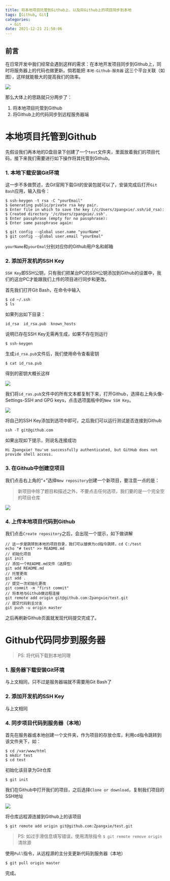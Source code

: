 ```yaml
---
title: 将本地项目托管到Github上，以及将Github上的项目同步到本地
tags: [Github, Git]
categories:
  - Git
date: 2021-12-21 21:50:06
---
```


## 前言

在日常开发中我们经常会遇到这样的需求：在本地开发项目同步到Github上，同时将服务器上的代码也做更新。倘若能把 `本地-Github-服务器` 这三个平台关联（如图），这样就能极大的提高我们的效率。

![](https://s2.loli.net/2023/04/22/wOzFbcxL1WoHvga.png)

那么大体上的思路就只分两步了：
1. 将本地项目托管到Github
2. 将Github上的代码同步到远程服务器端

# 本地项目托管到Github

先假设我们再本地的D盘目录下创建了一个`test`文件夹，里面放着我们的项目代码，接下来我们需要进行如下操作将其托管到Github。

### 1. 本地下载安装Git环境
这一步不多做赘述，去Git官网下载Git的安装包就可以了，安装完成后打开`Git Bash`应用，输入指令：
```
$ ssh-keygen -t rsa -C "yourEmail"
$ Generating public/private rsa key pair.
$ Enter file in which to save the key (/c/Users/zpangxie/.ssh/id_rsa): 
$ Created directory '/c/Users/zpangxie/.ssh'.
$ Enter passphrase (empty for no passphrase):
$ Enter same passphrase again:

$ git config --global user.name "yourName"
$ git config --global user.email "yourEmal"
```
`yourName`和`yourEmal`分别对应你的Github用户名和邮箱

### 2. 添加开发机的SSH Key
`SSH Key`即SSH公钥，只有我们把某台PC的SSH公钥添加到Github的设置中，我们的这台PC才能跟我们上传的项目进行同步和更改。

首先我们打开Git Bash，在命令中输入
```
$ cd ~/.ssh
$ ls
```
如果列出如下目录：
```
id_rsa  id_rsa.pub  known_hosts
```
说明已存在SSH Key无需再生成，如果不存在则运行
```
$ ssh-keygen
```
生成`id_rsa.pub`文件后，我们使用命令查看密钥
```
$ cat id_rsa.pub
```

得到的密钥大概长这样

![](https://s2.loli.net/2023/04/22/jHBbVcumG45eCtR.png)

我们将`id_ras.pub`文件中的所有文本都复制下来，打开Github，选择右上角头像-Settings-SSH and GPG keys，点击选项面板中的`New SSH Key`。

![](https://s2.loli.net/2023/04/22/ADPX1pEoZJ43yCM.png)

将自己的SSH Key添加到选项中即可，之后我们可以运行测试是否连接到Github

```
ssh -T git@github.com
```

如果出现如下提示，则说名连接成功

```
Hi Zpangxie! You've successfully authenticated, but GitHub does not provide shell access.
```

### 3. 在Github中创建空项目

我们点击右上角的“+”选择`New repository`创建一个新项目，要注意一点的是：

> 新项目中除了题目和描述之外，不要点击任何选项，我们要的是一个完全空的项目仓库

![](https://s2.loli.net/2023/04/22/dy1zqZ3FUHxn857.png)

### 4. 上传本地项目代码到Github

我们点击`Create repository`之后，会出现一个提示，如下做讲解

```
// 这一步是跳转到本地的项目目录，我们可以替换为cd指令跳转，cd C:/test
echo "# test" >> README.md
// 初始化项目
git init
// 添加一个README.md文件（选择性）
git add README.md
// 托管更改
git add . 
// 提交一次初始化更改
git commit -m "first commit"
// 将本地与Github做远程连接
git remote add origin git@github.com:Zpangxie/test.git
// 提交代码到主分支
git push -u origin master
```

之后再刷新Github页面就发现代码提交完成了。

# Github代码同步到服务器

> PS: 将代码下载到本地同理

### 1. 服务器下载安装Git环境

与上文相同，只不过是服务器端就不需要用Git Bash了

### 2. 添加开发机的SSH Key

与上文相同

### 4. 同步项目代码到服务器（本地）

首先在服务器或本地创建一个文件夹，作为项目的存放仓库，利用cd指令跳转到该文件夹下，如：

```
$ cd /var/www/html
$ mkdir test
$ cd test
```

初始化该目录为Git仓库

```
$ git init
```

我们在Github中打开我们的项目，之后选择`Clone or download`，复制我们项目的SSH地址

![](https://s2.loli.net/2023/04/22/VCdth546ielnUqx.png)

将仓库远程源连接到Github上的该项目

```
$ git remote add origin git@github.com:Zpangxie/test.git
```

> PS: 如过手滑信息填写错误，使用清除指令 `$ git remote remove origin` 清除源

使用`Pull`指令，从远程源的主分支更新代码到服务器（本地）

```
$ git pull origin master
```

完成。
